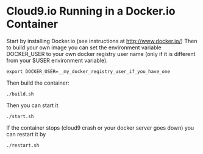 # Cloud9.io Running in a Docker.io Container

Start by installing Docker.io (see instructions at http://www.docker.io/)
Then to build your own image you can set the environment variable DOCKER_USER to your own docker registry user name (only if it is different from your $USER environment variable).

	export DOCKER_USER=__my_docker_registry_user_if_you_have_one

Then build the container:

	./build.sh

Then you can start it

	./start.sh

If the container stops (cloud9 crash or your docker server goes down) you can restart it by

	./restart.sh


